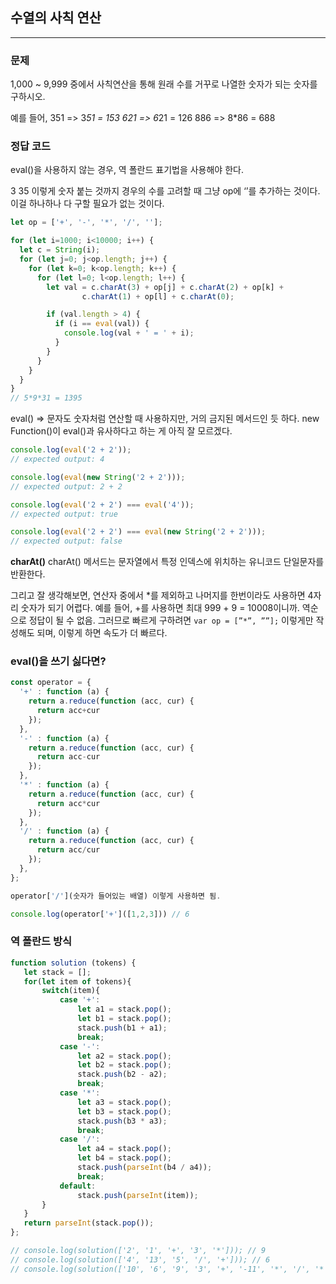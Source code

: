 ## 수열의 사칙 연산 

---
### 문제 
1,000 ~ 9,999 중에서 사칙연산을 통해 원래 수를 거꾸로 나열한 숫자가 되는 숫자를 구하시오.

예를 들어, 
351 => 3*51 = 153
621 => 6*21 = 126
886 => 8*86 = 688

### 정답 코드 
eval()을 사용하지 않는 경우, 역 폴란드 표기법을 사용해야 한다. 

3 35 이렇게 숫자 붙는 것까지 경우의 수를 고려할 때 그냥 op에 ‘’를 추가하는 것이다. 이걸 하나하나 다 구할 필요가 없는 것이다. 

```js
let op = ['+', '-', '*', '/', ''];

for (let i=1000; i<10000; i++) {
  let c = String(i);
  for (let j=0; j<op.length; j++) {
    for (let k=0; k<op.length; k++) {
      for (let l=0; l<op.length; l++) {
        let val = c.charAt(3) + op[j] + c.charAt(2) + op[k] + 
                c.charAt(1) + op[l] + c.charAt(0);

        if (val.length > 4) {
          if (i == eval(val)) {
            console.log(val + ' = ' + i);
          }
        }
      }
    }
  }
}
// 5*9*31 = 1395
```

eval() => 문자도 숫자처럼 연산할 때 사용하지만, 거의 금지된 메서드인 듯 하다. new Function()이 eval()과 유사하다고 하는 게 아직 잘 모르겠다. 
```js
console.log(eval('2 + 2'));
// expected output: 4

console.log(eval(new String('2 + 2')));
// expected output: 2 + 2

console.log(eval('2 + 2') === eval('4'));
// expected output: true

console.log(eval('2 + 2') === eval(new String('2 + 2')));
// expected output: false
```

**charAt()**
charAt() 메서드는 문자열에서 특정 인덱스에 위치하는 유니코드 단일문자를 반환한다.

그리고 잘 생각해보면, 연산자 중에서 *를 제외하고 나머지를 한번이라도 사용하면 4자리 숫자가 되기 어렵다. 예를 들어, +를 사용하면 최대 999 + 9 = 10008이니까. 역순으로 정답이 될 수 없음. 그러므로 빠르게 구하려면 `var op = [”*”, ””];` 이렇게만 작성해도 되며, 이렇게 하면 속도가 더 빠르다.


### eval()을 쓰기 싫다면?

```js
const operator = {
  '+' : function (a) {
    return a.reduce(function (acc, cur) {
      return acc+cur
    });
  },
  '-' : function (a) {
    return a.reduce(function (acc, cur) {
      return acc-cur
    });
  },
  '*' : function (a) {
    return a.reduce(function (acc, cur) {
      return acc*cur
    });
  },
  '/' : function (a) {
    return a.reduce(function (acc, cur) {
      return acc/cur
    });
  },
};

operator['/'](숫자가 들어있는 배열) 이렇게 사용하면 됨.

console.log(operator['+']([1,2,3])) // 6
```

### 역 폴란드 방식

```js
function solution (tokens) {
   let stack = [];
   for(let item of tokens){
       switch(item){
           case '+':
               let a1 = stack.pop();
               let b1 = stack.pop();
               stack.push(b1 + a1);
               break;
           case '-':
               let a2 = stack.pop();
               let b2 = stack.pop();
               stack.push(b2 - a2);
               break;
           case '*':
               let a3 = stack.pop();
               let b3 = stack.pop();
               stack.push(b3 * a3);
               break;
           case '/':
               let a4 = stack.pop();
               let b4 = stack.pop();
               stack.push(parseInt(b4 / a4));
               break;
           default: 
               stack.push(parseInt(item));
       }
   }
   return parseInt(stack.pop());
};

// console.log(solution(['2', '1', '+', '3', '*'])); // 9
// console.log(solution(['4', '13', '5', '/', '+'])); // 6
// console.log(solution(['10', '6', '9', '3', '+', '-11', '*', '/', '*', '17', '+', '5', '+'])); // 22
```